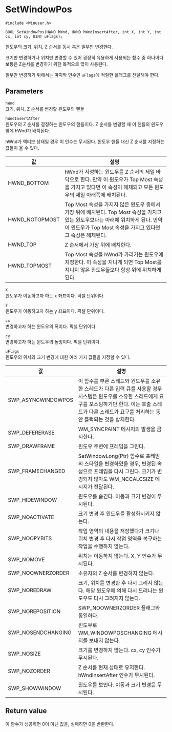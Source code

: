 # SetWindowPos
  
    #include <Winuser.h>

    BOOL SetWindowPos(HWND hWnd, HWND hWndInsertAfter, int X, int Y, int cx, int cy, UINT uFlags);
  
윈도우의 크기, 위치, Z 순서를 동시 혹은 일부만 변경한다.  
  
크기만 변경하거나 위치만 변경할 수 있어 굉장히 유용하게 사용되는 함수 중 하나이다. 보통은 Z순서를 변경하기 위한 목적으로 많이 사용된다.  
  
일부만 변경하기 위해서는 마지막 인수인 `uFlags`에 적절한 플래그를 전달해야 한다.  
  
## Parameters
  
`hWnd`  
크기, 위치, Z 순서를 변경할 윈도우의 핸들  
  
`hWndInsertAfter`  
윈도우의 Z 순서를 결정하는 윈도우의 핸들이다. Z 순서를 변경할 때 이 핸들의 윈도우 앞에 hWnd가 배치된다.  
  
hWnd가 액티브 상태일 경우 이 인수는 무시된다. 윈도우 핸들 대신 Z 순서를 지정하는 값들이 올 수 있다.  
  
값 | 설명
---|------
HWND_BOTTOM | hWnd가 지정하는 윈도우를 Z 순서의 제일 바닥으로 한다. 만약 이 윈도우가 Top Most 속성을 가지고 있다면 이 속성이 해제되고 모든 윈도우의 제일 아래쪽에 배치된다.
HWND_NOTOPMOST | Top Most 속성을 가지지 않은 윈도우 중에서 가장 위에 배치된다. Top Most 속성을 가지고 있는 윈도우보다는 아래에 위치하게 된다. 만약 이 윈도우가 Top Most 속성을 가지고 있다면 그 속성은 해제된다.
HWND_TOP | Z 순서에서 가장 위에 배치한다.
HWND_TOPMOST | Top Most 속성을 hWnd가 가리키는 윈도우에 지정한다. 이 속성을 지니게 되면 Top Most를 지니지 않은 윈도우들보다 항상 위에 위치하게 된다.
  
`X`  
윈도우가 이동하고자 하는 x 좌표이다. 픽셀 단위이다.  
  
`Y`  
윈도우가 이동하고자 하는 y 좌표이다. 픽셀 단위이다.  
  
`cx`  
변경하고자 하는 윈도우의 폭이다. 픽셀 단위이다.  
  
`cy`  
변경하고자 하는 윈도우의 높잉이다. 픽셀 단위이다.  
  
`uFlags`  
윈도우의 위치와 크기 변경에 대한 여러 가지 값들을 지정할 수 있다.  
  
값 | 설명
---|-----
SWP_ASYNCWINDOWPOS | 이 함수를 부른 스레드와 윈도우를 소유한 스레드가 다른 입력 큐를 사용할 경우 시스템은 윈도우를 소유한 스레드에게 요구를 포스팅하기만 한다. 이는 호출 스레드가 다른 스레드가 요구를 처리하는 동안 블럭되는 것을 방지한다.
SWP_DEFERERASE | WM_SYNCPAINT 메시지의 발생을 금지한다.
SWP_DRAWFRAME | 윈도우 주변에 프레임을 그린다.
SWP_FRAMECHANGED | SetWindowLong(Ptr) 함수로 프레임의 스타일을 변경하였을 경우, 변경된 속성으로 프레임을 다시 그린다. 크기가 변경되지 않아도 WM_NCCALCSIZE 메시지가 전달된다.
SWP_HIDEWINDOW | 윈도우를 숨긴다. 이동과 크기 변경이 무시된다.
SWP_NOACTIVATE | 크기 변경 후 윈도우를 활성화시키지 않는다.
SWP_NOOPYBITS | 작업 영역의 내용을 저장했다가 크기나 위치 변경 후 다시 작업 영역을 복구하는 작업을 수행하지 않는다.
SWP_NOMOVE | 위치는 이동하지 않는다. X, Y 인수가 무시된다.
SWP_NOOWNERZORDER | 소유자의 Z 순서를 변경하지 않는다.
SWP_NOREDRAW | 크기, 위치를 변경한 후 다시 그리지 않는다. 해당 윈도우에 의해 다시 드러나는 윈도우도 다시 그려지지 않는다.
SWP_NOREPOSITION | SWP_NOOWNERZORDER 플래그와 동일하다.
SWP_NOSENDCHANGING | 윈도우로 WM_WINDOWPOSCHANGING 메시지를 보내지 않는다.
SWP_NOSIZE | 크기를 변경하지 않는다. cx, cy 인수가 무시된다.
SWP_NOZORDER | Z 순서를 현재 상태로 유지한다. hWndInsertAfter 인수가 무시된다.
SWP_SHOWWINDOW | 윈도우를 보인다. 이동과 크기 변경은 무시된다.
  
## Return value
  
이 함수가 성공하면 0이 아닌 값을, 실패하면 0을 반환한다.